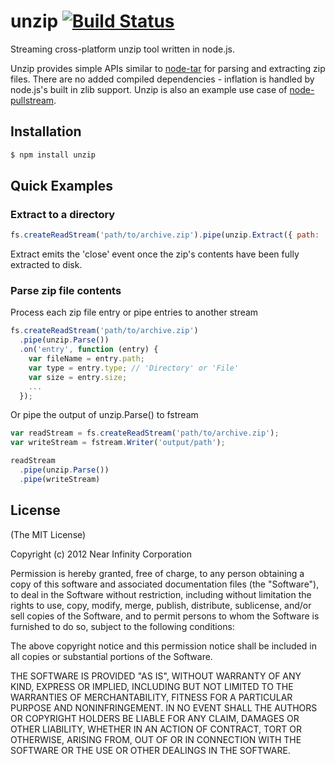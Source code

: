 # unzip [![Build Status](https://travis-ci.org/nearinfinity/node-unzip.png)](https://travis-ci.org/nearinfinity/node-unzip)

Streaming cross-platform unzip tool written in node.js.

Unzip provides simple APIs similar to [node-tar](https://github.com/isaacs/node-tar) for parsing and extracting zip files.
There are no added compiled dependencies - inflation is handled by node.js's built in zlib support.  Unzip is also an
example use case of [node-pullstream](https://github.com/nearinfinity/node-pullstream).

## Installation

```bash
$ npm install unzip
```

## Quick Examples

### Extract to a directory
```javascript
fs.createReadStream('path/to/archive.zip').pipe(unzip.Extract({ path: 'output/path' }));
```

Extract emits the 'close' event once the zip's contents have been fully extracted to disk.

### Parse zip file contents

Process each zip file entry or pipe entries to another stream

```javascript
fs.createReadStream('path/to/archive.zip')
  .pipe(unzip.Parse())
  .on('entry', function (entry) {
    var fileName = entry.path;
    var type = entry.type; // 'Directory' or 'File'
    var size = entry.size;
    ...
  });
```

Or pipe the output of unzip.Parse() to fstream

```javascript
var readStream = fs.createReadStream('path/to/archive.zip');
var writeStream = fstream.Writer('output/path');

readStream
  .pipe(unzip.Parse())
  .pipe(writeStream)
```

## License

(The MIT License)

Copyright (c) 2012 Near Infinity Corporation

Permission is hereby granted, free of charge, to any person obtaining
a copy of this software and associated documentation files (the
"Software"), to deal in the Software without restriction, including
without limitation the rights to use, copy, modify, merge, publish,
distribute, sublicense, and/or sell copies of the Software, and to
permit persons to whom the Software is furnished to do so, subject to
the following conditions:

The above copyright notice and this permission notice shall be
included in all copies or substantial portions of the Software.

THE SOFTWARE IS PROVIDED "AS IS", WITHOUT WARRANTY OF ANY KIND,
EXPRESS OR IMPLIED, INCLUDING BUT NOT LIMITED TO THE WARRANTIES OF
MERCHANTABILITY, FITNESS FOR A PARTICULAR PURPOSE AND
NONINFRINGEMENT. IN NO EVENT SHALL THE AUTHORS OR COPYRIGHT HOLDERS BE
LIABLE FOR ANY CLAIM, DAMAGES OR OTHER LIABILITY, WHETHER IN AN ACTION
OF CONTRACT, TORT OR OTHERWISE, ARISING FROM, OUT OF OR IN CONNECTION
WITH THE SOFTWARE OR THE USE OR OTHER DEALINGS IN THE SOFTWARE.
